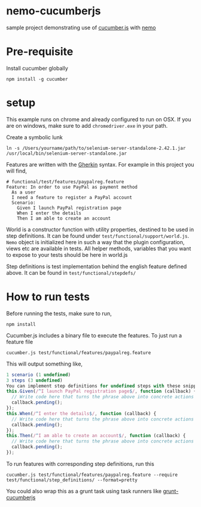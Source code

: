 # nemo-cucumberjs

sample project demonstrating use of [cucumber.js][1] with [nemo][2]

# Pre-requisite

Install cucumber globally

```shell
npm install -g cucumber
```
# setup
This example runs on chrome and already configured to run on OSX. If you are on windows, make sure to add `chromedriver.exe` in your path.

Create a symbolic lunk

``` shell
ln -s /Users/yourname/path/to/selenium-server-standalone-2.42.1.jar /usr/local/bin/selenium-server-standalone.jar
```
Features are written with the [Gherkin][3] syntax. For example in this project you will find, 

``` gherkin
# functional/test/features/paypalreg.feature
Feature: In order to use PayPal as payment method
  As a user
  I need a feature to register a PayPal account
  Scenario:
    Given I launch PayPal registration page
    When I enter the details
    Then I am able to create an account
```
World is a constructor function with utility properties, destined to be used in step definitions. It can be found under 
`test/functional/support/world.js`. `Nemo` object is initialized here in such a way that the plugin configuration, views
etc are available in tests. All helper methods, variables that you want to expose to your tests should be here in 
world.js

Step definitions is test implementation behind the english feature defined above. It can be found in `test/functional/stepdefs/`

# How to run tests
Before running the tests, make sure to run,

``` shell
npm install
```

Cucumber.js includes a binary file to execute the features. To just run a feature file

``` shell
cucumber.js test/functional/features/paypalreg.feature
```
This will output something like,

``` javascript
1 scenario (1 undefined)
3 steps (3 undefined)
You can implement step definitions for undefined steps with these snippets:
this.Given(/^I launch PayPal registration page$/, function (callback) {
  // Write code here that turns the phrase above into concrete actions
  callback.pending();
});
this.When(/^I enter the details$/, function (callback) {
  // Write code here that turns the phrase above into concrete actions
  callback.pending();
});
this.Then(/^I am able to create an account$/, function (callback) {
  // Write code here that turns the phrase above into concrete actions
  callback.pending();
});
```
To run features with corresponding step definitions, run this

``` shell
cucumber.js test/functional/features/paypalreg.feature --require test/functional/step_definitions/ --format=pretty
```
You could also wrap this as a grunt task using task runners like [grunt-cucumberjs][5]

[1]: https://github.com/cucumber/cucumber-js "cucumber.js"
[2]: https://github.com/paypal/nemo "nemo"
[3]: https://github.com/cucumber/cucumber/wiki/Gherkin "Gherkin"
[4]: http://selenium-release.storage.googleapis.com/index.html "here"
[5]: https://github.com/mavdi/grunt-cucumberjs "grunt-cucumberjs"
